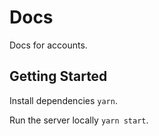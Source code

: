 # Docs

Docs for accounts.

## Getting Started

Install dependencies `yarn`.

Run the server locally `yarn start`.

